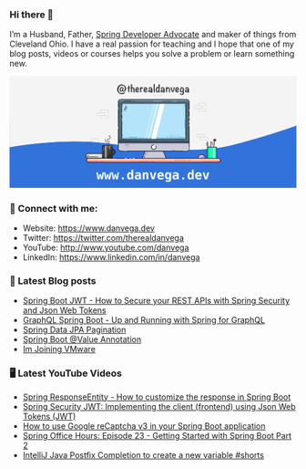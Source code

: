 ### Hi there 👋

I’m a Husband, Father, [Spring Developer Advocate](https://tanzu.vmware.com/developer/advocates/) and maker of things from Cleveland Ohio. I have a real passion for teaching and I hope that one of my blog posts, videos or courses helps you solve a problem or learn something new.

![Profile Header](./github_profile_header.png)

### 🤝 Connect with me:

- Website: https://www.danvega.dev
- Twitter: https://twitter.com/therealdanvega
- YouTube: http://www.youtube.com/danvega
- LinkedIn: https://www.linkedin.com/in/danvega

### 📝 Latest Blog posts

<!-- BLOG-POST-LIST:START -->
- [Spring Boot JWT - How to Secure your REST APIs with Spring Security and Json Web Tokens](https://www.danvega.dev/blog/2022/09/06/spring-security-jwt)
- [GraphQL Spring Boot - Up and Running with Spring for GraphQL](https://www.danvega.dev/blog/2022/05/17/spring-for-graphql)
- [Spring Data JPA Pagination](https://www.danvega.dev/blog/2022/05/12/spring-data-jpa-pagination)
- [Spring Boot @Value Annotation](https://www.danvega.dev/blog/2022/05/11/spring-boot-value-annotation)
- [Im Joining VMware](https://www.danvega.dev/blog/2022/01/24/im-joining-vmware)
<!-- BLOG-POST-LIST:END -->

### 🖥 Latest YouTube Videos

<!-- YOUTUBE:START -->
- [Spring ResponseEntity -  How to customize the response in Spring Boot](https://www.youtube.com/watch?v=B5Zrn1Tzyqw)
- [Spring Security JWT: Implementing the client &lpar;frontend&rpar; using Json Web Tokens &lpar;JWT&rpar;](https://www.youtube.com/watch?v=6kFzJZCW1Qw)
- [How to use Google reCaptcha v3 in your Spring Boot application](https://www.youtube.com/watch?v=dyA_Pbtbn_E)
- [Spring Office Hours: Episode 23 - Getting Started with Spring Boot Part 2](https://www.youtube.com/watch?v=Rx-qq3likgM)
- [IntelliJ Java Postfix Completion to create a new variable #shorts](https://www.youtube.com/watch?v=wOYTJLQ0xNM)
<!-- YOUTUBE:END -->
